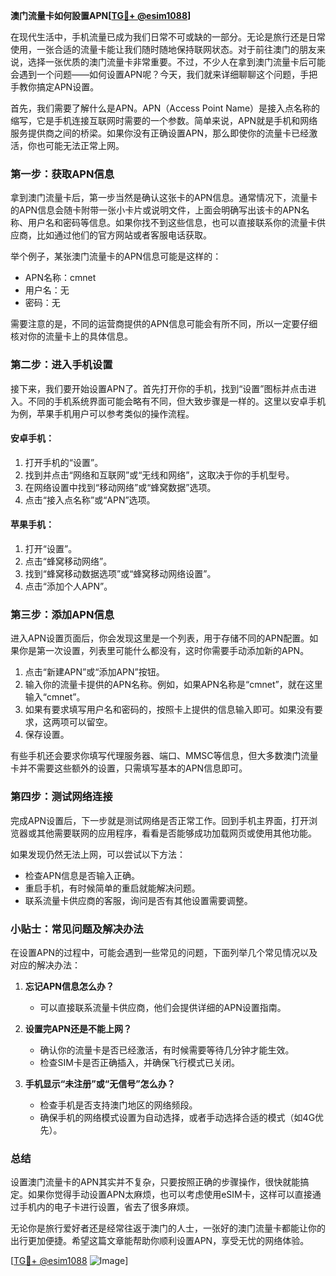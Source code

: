 **澳门流量卡如何設置APN[[TG💪+ @esim1088](https://t.me/s/esim1088)]**

在现代生活中，手机流量已成为我们日常不可或缺的一部分。无论是旅行还是日常使用，一张合适的流量卡能让我们随时随地保持联网状态。对于前往澳门的朋友来说，选择一张优质的澳门流量卡非常重要。不过，不少人在拿到澳门流量卡后可能会遇到一个问题——如何设置APN呢？今天，我们就来详细聊聊这个问题，手把手教你搞定APN设置。

首先，我们需要了解什么是APN。APN（Access Point Name）是接入点名称的缩写，它是手机连接互联网时需要的一个参数。简单来说，APN就是手机和网络服务提供商之间的桥梁。如果你没有正确设置APN，那么即使你的流量卡已经激活，你也可能无法正常上网。

### 第一步：获取APN信息

拿到澳门流量卡后，第一步当然是确认这张卡的APN信息。通常情况下，流量卡的APN信息会随卡附带一张小卡片或说明文件，上面会明确写出该卡的APN名称、用户名和密码等信息。如果你找不到这些信息，也可以直接联系你的流量卡供应商，比如通过他们的官方网站或者客服电话获取。

举个例子，某张澳门流量卡的APN信息可能是这样的：

- APN名称：cmnet  
- 用户名：无  
- 密码：无  

需要注意的是，不同的运营商提供的APN信息可能会有所不同，所以一定要仔细核对你的流量卡上的具体信息。

### 第二步：进入手机设置

接下来，我们要开始设置APN了。首先打开你的手机，找到“设置”图标并点击进入。不同的手机系统界面可能会略有不同，但大致步骤是一样的。这里以安卓手机为例，苹果手机用户可以参考类似的操作流程。

#### 安卓手机：
1. 打开手机的“设置”。
2. 找到并点击“网络和互联网”或“无线和网络”，这取决于你的手机型号。
3. 在网络设置中找到“移动网络”或“蜂窝数据”选项。
4. 点击“接入点名称”或“APN”选项。

#### 苹果手机：
1. 打开“设置”。
2. 点击“蜂窝移动网络”。
3. 找到“蜂窝移动数据选项”或“蜂窝移动网络设置”。
4. 点击“添加个人APN”。

### 第三步：添加APN信息

进入APN设置页面后，你会发现这里是一个列表，用于存储不同的APN配置。如果你是第一次设置，列表里可能什么都没有，这时你需要手动添加新的APN。

1. 点击“新建APN”或“添加APN”按钮。
2. 输入你的流量卡提供的APN名称。例如，如果APN名称是“cmnet”，就在这里输入“cmnet”。
3. 如果有要求填写用户名和密码的，按照卡上提供的信息输入即可。如果没有要求，这两项可以留空。
4. 保存设置。

有些手机还会要求你填写代理服务器、端口、MMSC等信息，但大多数澳门流量卡并不需要这些额外的设置，只需填写基本的APN信息即可。

### 第四步：测试网络连接

完成APN设置后，下一步就是测试网络是否正常工作。回到手机主界面，打开浏览器或其他需要联网的应用程序，看看是否能够成功加载网页或使用其他功能。

如果发现仍然无法上网，可以尝试以下方法：

- 检查APN信息是否输入正确。
- 重启手机，有时候简单的重启就能解决问题。
- 联系流量卡供应商的客服，询问是否有其他设置需要调整。

### 小贴士：常见问题及解决办法

在设置APN的过程中，可能会遇到一些常见的问题，下面列举几个常见情况以及对应的解决办法：

1. **忘记APN信息怎么办？**
   - 可以直接联系流量卡供应商，他们会提供详细的APN设置指南。
   
2. **设置完APN还是不能上网？**
   - 确认你的流量卡是否已经激活，有时候需要等待几分钟才能生效。
   - 检查SIM卡是否正确插入，并确保飞行模式已关闭。
   
3. **手机显示“未注册”或“无信号”怎么办？**
   - 检查手机是否支持澳门地区的网络频段。
   - 确保手机的网络模式设置为自动选择，或者手动选择合适的模式（如4G优先）。

### 总结

设置澳门流量卡的APN其实并不复杂，只要按照正确的步骤操作，很快就能搞定。如果你觉得手动设置APN太麻烦，也可以考虑使用eSIM卡，这样可以直接通过手机内的电子卡进行设置，省去了很多麻烦。

无论你是旅行爱好者还是经常往返于澳门的人士，一张好的澳门流量卡都能让你的出行更加便捷。希望这篇文章能帮助你顺利设置APN，享受无忧的网络体验。

[[TG💪+ @esim1088](https://t.me/s/esim1088) ![Image](https://i.postimg.cc/4NQfJmqS/Snipaste-2025-05-13-00-14-12.png)]